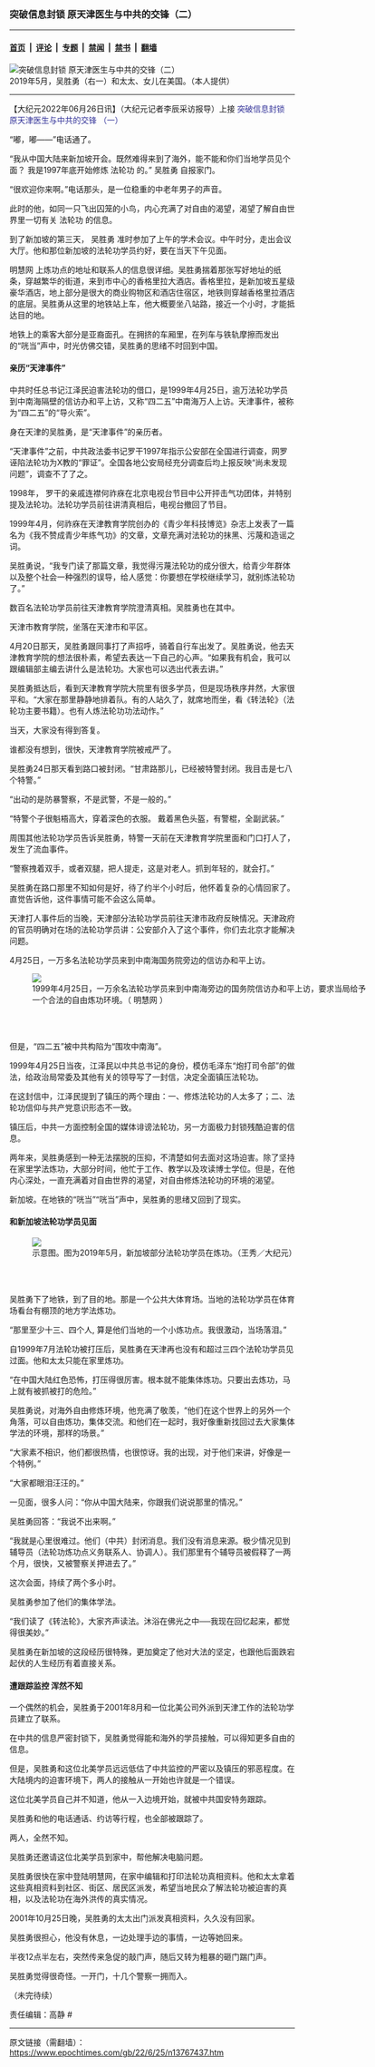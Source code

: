 ### 突破信息封锁 原天津医生与中共的交锋（二）

---

#### [首页](../../../..?n13767437) &nbsp;|&nbsp; [评论](../../../../../epoch-comment?n13767437) &nbsp;|&nbsp; [专题](../../../../../epoch-special?n13767437) &nbsp;|&nbsp; [禁闻](../../../../../epoch-news?n13767437) &nbsp;|&nbsp; [禁书](../../../../../books?n13767437) &nbsp;|&nbsp; [翻墙](https://github.com/gfw-breaker/nogfw/blob/master/README.md?n13767437)


<div><img alt="突破信息封锁 原天津医生与中共的交锋（二）" class="attachment-djy_600_400 size-djy_600_400 wp-post-image" src="https://i.epochtimes.com/assets/uploads/2022/06/id13762109-001-600x400.jpeg"/>
<div class="caption">
 2019年5月，吴胜勇（右一）和太太、女儿在美国。（本人提供）
</div></div><hr/><div class="post_content" id="artbody" itemprop="articleBody">
 <!-- article content begin -->
 <p>
  【大纪元2022年06月26日讯】（大纪元记者李辰采访报导）上接
  <span style="color: #333399;">
   <ok href="https://www.epochtimes.com/gb/22/6/16/n13761113.htm" style="color: #333399;">
    突破信息封锁 原天津医生与中共的交锋 （一）
   </ok>
  </span>
 </p>
 <p>
  “嘟，嘟——”电话通了。
 </p>
 <p>
  “我从中国大陆来新加坡开会。既然难得来到了海外，能不能和你们当地学员见个面？ 我是1997年底开始修炼
  <ok href="https://www.epochtimes.com/gb/tag/%E6%B3%95%E8%BD%AE%E5%8A%9F.html">
   法轮功
  </ok>
  的。”
  <ok href="https://www.epochtimes.com/gb/tag/%E5%90%B4%E8%83%9C%E5%8B%87.html">
   吴胜勇
  </ok>
  自报家门。
 </p>
 <p>
  “很欢迎你来啊。”电话那头，是一位稳重的中老年男子的声音。
 </p>
 <p>
  此时的他，如同一只飞出囚笼的小鸟，内心充满了对自由的渴望，渴望了解自由世界里一切有关
  <ok href="https://www.epochtimes.com/gb/tag/%E6%B3%95%E8%BD%AE%E5%8A%9F.html">
   法轮功
  </ok>
  的信息。
 </p>
 <p>
  到了新加坡的第三天，
  <ok href="https://www.epochtimes.com/gb/tag/%E5%90%B4%E8%83%9C%E5%8B%87.html">
   吴胜勇
  </ok>
  准时参加了上午的学术会议。中午时分，走出会议大厅。他和那位新加坡的法轮功学员约好，要在当天下午见面。
 </p>
 <p>
  <ok href="https://www.epochtimes.com/gb/tag/%E6%98%8E%E6%85%A7%E7%BD%91.html">
   明慧网
  </ok>
  上炼功点的地址和联系人的信息很详细。吴胜勇揣着那张写好地址的纸条，穿越繁华的街道，来到市中心的香格里拉大酒店。香格里拉，是新加坡五星级豪华酒店，地上部分是很大的商业购物区和酒店住宿区，地铁则穿越香格里拉酒店的底层。吴胜勇从这里的地铁站上车，他大概要坐八站路，接近一个小时，才能抵达目的地。
 </p>
 <p>
  地铁上的乘客大部分是亚裔面孔。在拥挤的车厢里，在列车与铁轨摩擦而发出的“咣当”声中，时光仿佛交错，吴胜勇的思绪不时回到中国。
 </p>
 <h4>
  亲历“天津事件”
 </h4>
 <p>
  中共时任总书记江泽民迫害法轮功的借口，是1999年4月25日，逾万法轮功学员到中南海隔壁的信访办和平上访，又称“四二五”中南海万人上访。天津事件，被称为“四二五”的“导火索”。
 </p>
 <p>
  身在天津的吴胜勇，是“天津事件”的亲历者。
 </p>
 <p>
  “天津事件”之前，中共政法委书记罗干1997年指示公安部在全国进行调查，网罗诬陷法轮功为X教的“罪证”。全国各地公安局经充分调查后均上报反映“尚未发现问题”，调查不了了之。
 </p>
 <p>
  1998年， 罗干的亲戚连襟何祚庥在北京电视台节目中公开抨击气功团体，并特别提及法轮功。法轮功学员前往讲清真相后，电视台撤回了节目。
 </p>
 <p>
  1999年4月，何祚庥在天津教育学院创办的《青少年科技博览》杂志上发表了一篇名为《我不赞成青少年练气功》的文章，文章充满对法轮功的抹黑、污蔑和造谣之词。
 </p>
 <p>
  吴胜勇说，“我专门读了那篇文章，我觉得污蔑法轮功的成分很大，给青少年群体以及整个社会一种强烈的误导，给人感觉：你要想在学校继续学习，就别炼法轮功了。”
 </p>
 <p>
  数百名法轮功学员前往天津教育学院澄清真相。吴胜勇也在其中。
 </p>
 <p>
  天津市教育学院，坐落在天津市和平区。
 </p>
 <p>
  4月20日那天，吴胜勇跟同事打了声招呼，骑着自行车出发了。吴胜勇说，他去天津教育学院的想法很朴素，希望去表达一下自己的心声。“如果我有机会，我可以跟编辑部主编去讲什么是法轮功。大家也可以选出代表去讲。”
 </p>
 <p>
  吴胜勇抵达后，看到天津教育学院大院里有很多学员，但是现场秩序井然，大家很平和。“大家在那里静静地排着队。有的人站久了，就席地而坐，看《转法轮》（法轮功主要书籍）。也有人炼法轮功功法动作。”
 </p>
 <p>
  当天，大家没有得到答复。
 </p>
 <p>
  谁都没有想到，很快，天津教育学院被戒严了。
 </p>
 <p>
  吴胜勇24日那天看到路口被封闭。“甘肃路那儿，已经被特警封闭。我目击是七八个特警。”
 </p>
 <p>
  “出动的是防暴警察，不是武警，不是一般的。”
 </p>
 <p>
  “特警个子很魁梧高大，穿着深色的衣服。 戴着黑色头盔，有警棍，全副武装。”
 </p>
 <p>
  周围其他法轮功学员告诉吴胜勇，特警一天前在天津教育学院里面和门口打人了，发生了流血事件。
 </p>
 <p>
  “警察拽着双手，或者双腿，把人提走，这是对老人。抓到年轻的，就会打。”
 </p>
 <p>
  吴胜勇在路口那里不知如何是好，待了约半个小时后，他怀着复杂的心情回家了。直觉告诉他，这件事情可能不会这么简单。
 </p>
 <p>
  天津打人事件后的当晚，天津部分法轮功学员前往天津市政府反映情况。天津政府的官员明确对在场的法轮功学员讲：公安部介入了这个事件，你们去北京才能解决问题。
 </p>
 <p>
  4月25日，一万多名法轮功学员来到中南海国务院旁边的信访办和平上访。
 </p>
 <figure class="wp-caption aligncenter" style="width: 600px">
  <ok href="https://i.epochtimes.com/assets/uploads/2019/04/1-58-600x372-600x372.jpg" target="_blank">
   <img class="size-large" src="https://i.epochtimes.com/assets/uploads/2019/04/1-58-600x372-600x372.jpg"/>
  </ok>
  <br/><figcaption class="wp-caption-text">
   1999年4月25日，一万余名法轮功学员来到中南海旁边的国务院信访办和平上访，要求当局给予一个合法的自由炼功环境。（
   <ok href="https://www.epochtimes.com/gb/tag/%E6%98%8E%E6%85%A7%E7%BD%91.html">
    明慧网
   </ok>
   ）
  </figcaption><br/>
 </figure><br/>
 <p>
  但是，“四二五”被中共构陷为“围攻中南海”。
 </p>
 <p>
  1999年4月25日当夜，江泽民以中共总书记的身份，模仿毛泽东“炮打司令部”的做法，给政治局常委及其他有关的领导写了一封信，决定全面镇压法轮功。
 </p>
 <p>
  在这封信中，江泽民提到了镇压的两个理由：一、修炼法轮功的人太多了；二、法轮功信仰与共产党意识形态不一致。
 </p>
 <p>
  镇压后，中共一方面控制全国的媒体诽谤法轮功，另一方面极力封锁残酷迫害的信息。
 </p>
 <p>
  两年来，吴胜勇感到一种无法摆脱的压抑，不清楚如何去面对这场迫害。除了坚持在家里学法炼功，大部分时间，他忙于工作、教学以及攻读博士学位。但是，在他内心深处，一直充满着对自由世界的渴望，对自由修炼法轮功的环境的渴望。
 </p>
 <p>
  新加坡。在地铁的“咣当”“咣当”声中，吴胜勇的思绪又回到了现实。
 </p>
 <h4>
  和新加坡法轮功学员见面
 </h4>
 <figure class="wp-caption aligncenter" style="width: 600px">
  <ok href="https://i.epochtimes.com/assets/uploads/2019/05/IMG_20190508_165613vs.jpg" target="_blank">
   <img class="size-large" src="https://i.epochtimes.com/assets/uploads/2019/05/IMG_20190508_165613vs.jpg"/>
  </ok>
  <br/><figcaption class="wp-caption-text">
   示意图。图为2019年5月，新加坡部分法轮功学员在炼功。（王秀／大纪元）
  </figcaption><br/>
 </figure><br/>
 <p>
  吴胜勇下了地铁，到了目的地。那是一个公共大体育场。当地的法轮功学员在体育场看台有棚顶的地方学法炼功。
 </p>
 <p>
  “那里至少十三、四个人, 算是他们当地的一个小炼功点。我很激动，当场落泪。”
 </p>
 <p>
  自1999年7月法轮功被打压后，吴胜勇在天津再也没有和超过三四个法轮功学员见过面。他和太太只能在家里炼功。
 </p>
 <p>
  “在中国大陆红色恐怖，打压得很厉害。根本就不能集体炼功。只要出去炼功，马上就有被抓被打的危险。”
 </p>
 <p>
  吴胜勇说，对海外自由修炼环境，他充满了敬羡，“他们在这个世界上的另外一个角落，可以自由炼功，集体交流。和他们在一起时，我好像重新找回过去大家集体学法的环境，那样的场景。”
 </p>
 <p>
  “大家素不相识，他们都很热情，也很惊讶。我的出现，对于他们来讲，好像是一个特例。”
 </p>
 <p>
  “大家都眼泪汪汪的。”
 </p>
 <p>
  一见面，很多人问：“你从中国大陆来，你跟我们说说那里的情况。”
 </p>
 <p>
  吴胜勇回答：“我说不出来啊。”
 </p>
 <p>
  “我就是心里很难过。他们（中共）封闭消息。我们没有消息来源。极少情况见到辅导员（法轮功炼功点义务联系人、协调人）。我们那里有个辅导员被假释了一两个月，很快，又被警察关押进去了。”
 </p>
 <p>
  这次会面，持续了两个多小时。
 </p>
 <p>
  吴胜勇参加了他们的集体学法。
 </p>
 <p>
  “我们读了《转法轮》，大家齐声读法。沐浴在佛光之中──我现在回忆起来，都觉得很美妙。”
 </p>
 <p>
  吴胜勇在新加坡的这段经历很特殊，更加奠定了他对大法的坚定，也跟他后面跌宕起伏的人生经历有着直接关系。
 </p>
 <h4>
  遭跟踪监控 浑然不知
 </h4>
 <p>
  一个偶然的机会，吴胜勇于2001年8月和一位北美公司外派到天津工作的法轮功学员建立了联系。
 </p>
 <p>
  在中共的信息严密封锁下，吴胜勇觉得能和海外的学员接触，可以得知更多自由的信息。
 </p>
 <p>
  但是，吴胜勇和这位北美学员远远低估了中共监控的严密以及镇压的邪恶程度。在大陆境内的迫害环境下，两人的接触从一开始也许就是一个错误。
 </p>
 <p>
  这位北美学员自己并不知道，他从一入边境开始，就被中共国安特务跟踪。
 </p>
 <p>
  吴胜勇和他的电话通话、约访等行程，也全部被跟踪了。
 </p>
 <p>
  两人，全然不知。
 </p>
 <p>
  吴胜勇还邀请这位北美学员到家中，帮他解决电脑问题。
 </p>
 <p>
  吴胜勇很快在家中登陆明慧网，在家中编辑和打印法轮功真相资料。他和太太拿着这些真相资料到社区、街区、居民区派发，希望当地民众了解法轮功被迫害的真相，以及法轮功在海外洪传的真实情况。
 </p>
 <p>
  2001年10月25日晚，吴胜勇的太太出门派发真相资料，久久没有回家。
 </p>
 <p>
  吴胜勇很担心，他没有休息，一边处理手边的事情，一边等她回来。
 </p>
 <p>
  半夜12点半左右，突然传来急促的敲门声，随后又转为粗暴的砸门踹门声。
 </p>
 <p>
  吴胜勇觉得很奇怪。一开门，十几个警察一拥而入。
 </p>
 <p>
  （未完待续）
 </p>
 <p>
  责任编辑：高静 #
 </p>
 <!-- article content end -->
 <div id="below_article_ad">
 </div>
</div>


---

原文链接（需翻墙）：https://www.epochtimes.com/gb/22/6/25/n13767437.htm